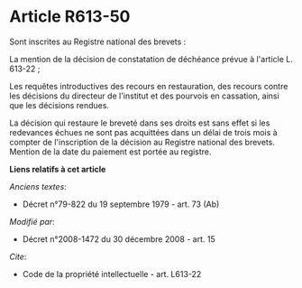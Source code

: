# Article R613-50

Sont inscrites au Registre national des brevets : 

La mention de la décision de constatation de déchéance prévue à l'article L. 613-22 ; 

Les requêtes introductives des recours en restauration, des recours contre les décisions du directeur de l'institut et des
pourvois en cassation, ainsi que les décisions rendues. 

La décision qui restaure le breveté dans ses droits est sans effet si les redevances échues ne sont pas acquittées dans un
délai de trois mois à compter de l'inscription de la décision au Registre national des brevets. Mention de la date du
paiement est portée au registre.

**Liens relatifs à cet article**

_Anciens textes_:

  - Décret n°79-822 du 19 septembre 1979 - art. 73 (Ab)

_Modifié par_:

  - Décret n°2008-1472 du 30 décembre 2008 - art. 15

_Cite_:

  - Code de la propriété intellectuelle - art. L613-22
